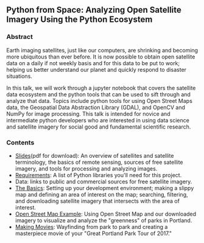 ## Python from Space: Analyzing Open Satellite Imagery Using the Python Ecosystem


### Abstract
Earth imaging satellites, just like our computers, are shrinking and becoming more ubiquitous than ever before. It is now possible to obtain open satellite data on a daily if not weekly basis and for this data to be put to work; helping us better understand our planet and quickly respond to disaster situations.

In this talk, we will work through a jupyter notebook that covers the satellite data ecosystem and the python tools that can be used to sift through and analyze that data. Topics include python tools for using Open Street Maps data, the Geospatial Data Abstraction Library (GDAL), and OpenCV and NumPy for image processing. This talk is intended for novice and intermediate python developers who are interested in using data science and satellite imagery for social good and fundamental scientific research.

### Contents
* [Slides](https://github.com/kscottz/PyBay2017/blob/master/PyBay2017.pdf)(pdf for download): An overview of satellites and satellite terminology, the basics of remote sensing, sources of free satellite imagery, and tools for processing and analyzing images.
* [Requirements](https://github.com/kscottz/PyBay2017/blob/master/requirements.txt): A list of Python libraries you'll need for this project.
* Data: links to public and commercial sources for free satellite imagery.
* [The Basics](https://github.com/kscottz/PyBay2017/blob/master/TheBasics.ipynb): Setting up your development environment; making a slippy map and defining an area of interest on the map; searching, filtering, and downloading satellite imagery that intersects with the area of interest.
* [Open Street Map Example](https://github.com/kscottz/PyBay2017/blob/master/OpenStreetMapExample.ipynb): Using Open Street Map and our downloaded imagery to visualize and analyze the "greenness" of parks in Portland.
* [Making Movies](https://github.com/kscottz/PyBay2017/blob/master/MovieTime.ipynb): Wayfinding from park to park and creating a masterpiece movie of your "Great Portland Park Tour of 2017."
